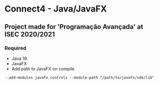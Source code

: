 # Connect4 - Java/JavaFX
 
## Project made for 'Programação Avançada' at ISEC 2020/2021 

### Required
- Java 16
- JavaFX
- Add path to JavaFX on compile
```
--add-modules javafx.controls --module-path "/path/to/javafx/sdk/lib"
```




